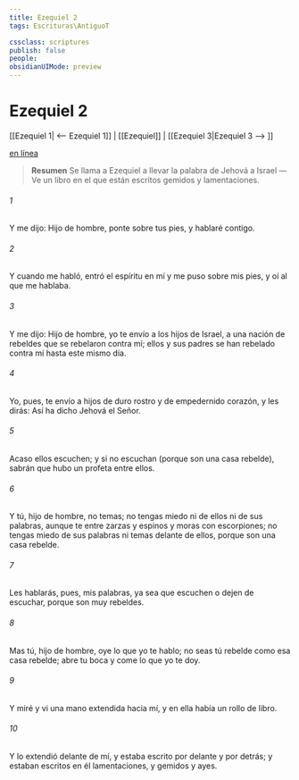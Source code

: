 ```yaml
---
title: Ezequiel 2
tags: Escrituras\AntiguoT

cssclass: scriptures
publish: false
people:
obsidianUIMode: preview
---
```


# Ezequiel 2
[[Ezequiel 1| <-- Ezequiel 1]] | [[Ezequiel]] | [[Ezequiel 3|Ezequiel 3 --> ]]

[en línea](https://churchofjesuschrist.org/study/scriptures/ot/ezek/2?lang=spa)

> __Resumen__
Se llama a Ezequiel a llevar la palabra de Jehová a Israel — Ve un libro en el que están escritos gemidos y lamentaciones.

###### 1 
Y me dijo: Hijo de hombre, ponte sobre tus pies, y hablaré contigo.

###### 2 
Y cuando me habló, entró el espíritu en mí y me puso sobre mis pies, y oí al que me hablaba.

###### 3 
Y me dijo: Hijo de hombre, yo te envío a los hijos de Israel, a una nación de rebeldes que se rebelaron contra mí; ellos y sus padres se han rebelado contra mí hasta este mismo día.

###### 4 
Yo, pues, te envío a hijos de duro rostro y de empedernido corazón, y les dirás: Así ha dicho Jehová el Señor.

###### 5 
Acaso ellos escuchen; y si no escuchan (porque son una casa rebelde), sabrán que hubo un profeta entre ellos.

###### 6 
Y tú, hijo de hombre, no temas; no tengas miedo ni de ellos ni de sus palabras, aunque te  entre zarzas y espinos y moras con escorpiones; no tengas miedo de sus palabras ni temas delante de ellos, porque son una casa rebelde.

###### 7 
Les hablarás, pues, mis palabras, ya sea que escuchen o dejen de escuchar, porque son muy rebeldes.

###### 8 
Mas tú, hijo de hombre, oye lo que yo te hablo; no seas tú rebelde como esa casa rebelde; abre tu boca y come lo que yo te doy.

###### 9 
Y miré y vi una mano extendida hacia mí, y en ella había un rollo de libro.

###### 10 
Y lo extendió delante de mí, y estaba escrito por delante y por detrás; y estaban escritos en él lamentaciones, y gemidos y ayes.

